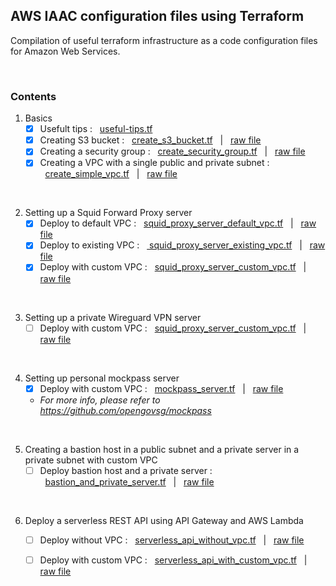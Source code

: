 ## AWS IAAC configuration files using Terraform
Compilation of useful terraform infrastructure as a code configuration files for Amazon Web Services.

<br>

### Contents
1. Basics
    - [x] Usefult tips : &nbsp;&nbsp;[useful-tips.tf](https://github.com/CottonPajamas/aws-terraform-iaac-compilation/blob/master/useful-tips.tf) &nbsp;&nbsp;
    - [x] Creating S3 bucket : &nbsp;&nbsp;[create_s3_bucket.tf](https://github.com/CottonPajamas/aws-terraform-iaac-compilation/blob/master/create_s3_bucket.tf) &nbsp;&nbsp;|&nbsp;&nbsp; [raw file](https://raw.githubusercontent.com/CottonPajamas/aws-terraform-iaac-compilation/master/create_s3_bucket.tf)
    - [x] Creating a security group : &nbsp;&nbsp;[create_security_group.tf](https://github.com/CottonPajamas/aws-terraform-iaac-compilation/blob/master/create_security_group.tf) &nbsp;&nbsp;|&nbsp;&nbsp; [raw file](https://raw.githubusercontent.com/CottonPajamas/aws-terraform-iaac-compilation/master/create_security_group.tf)
    - [x] Creating a VPC with a single public and private subnet : &nbsp;&nbsp;[create_simple_vpc.tf](https://github.com/CottonPajamas/aws-terraform-iaac-compilation/blob/master/create_simple_vpc.tf) &nbsp;&nbsp;|&nbsp;&nbsp; [raw file](https://raw.githubusercontent.com/CottonPajamas/aws-terraform-iaac-compilation/master/create_simple_vpc.tf)

<br>

2. Setting up a Squid Forward Proxy server
    - [x] Deploy to default VPC : &nbsp;&nbsp;[squid_proxy_server_default_vpc.tf](https://github.com/CottonPajamas/aws-terraform-iaac-compilation/blob/master/squid_proxy_server_default_vpc.tf) &nbsp;&nbsp;|&nbsp;&nbsp; [raw file](https://raw.githubusercontent.com/CottonPajamas/aws-terraform-iaac-compilation/master/squid_proxy_server_default_vpc.tf)
    - [x] Deploy to existing VPC : &nbsp;&nbsp;[
squid_proxy_server_existing_vpc.tf](https://github.com/CottonPajamas/aws-terraform-iaac-compilation/blob/master/squid_proxy_server_existing_vpc.tf) &nbsp;&nbsp;|&nbsp;&nbsp; [raw file](https://raw.githubusercontent.com/CottonPajamas/aws-terraform-iaac-compilation/master/squid_proxy_server_existing_vpc.tf)
    - [x] Deploy with custom VPC : &nbsp;&nbsp;[squid_proxy_server_custom_vpc.tf](https://github.com/CottonPajamas/aws-terraform-iaac-compilation/blob/master/squid_proxy_server_custom_vpc.tf) &nbsp;&nbsp;|&nbsp;&nbsp; [raw file](https://raw.githubusercontent.com/CottonPajamas/aws-terraform-iaac-compilation/master/squid_proxy_server_custom_vpc.tf)

<br>

3. Setting up a private Wireguard VPN server
    - [ ] Deploy with custom VPC : &nbsp;&nbsp;[squid_proxy_server_custom_vpc.tf](https://github.com/CottonPajamas/aws-terraform-iaac-compilation/blob/master/squid_proxy_server_custom_vpc.tf) &nbsp;&nbsp;|&nbsp;&nbsp; [raw file](https://raw.githubusercontent.com/CottonPajamas/aws-terraform-iaac-compilation/master/squid_proxy_server_custom_vpc.tf)

<br>

4. Setting up personal mockpass server
    - [x] Deploy with custom VPC : &nbsp;&nbsp;[mockpass_server.tf](https://github.com/CottonPajamas/aws-terraform-iaac-compilation/blob/master/mockpass_server.tf) &nbsp;&nbsp;|&nbsp;&nbsp; [raw file](https://raw.githubusercontent.com/CottonPajamas/aws-terraform-iaac-compilation/master/mockpass_server.tf)
    - *For more info, please refer to https://github.com/opengovsg/mockpass*

<br>

5. Creating a bastion host in a public subnet and a private server in a private subnet with custom VPC
    - [ ] Deploy bastion host and a private server : &nbsp;&nbsp;[bastion_and_private_server.tf](https://github.com/CottonPajamas/aws-terraform-iaac-compilation/blob/master/bastion_and_private_server.tf) &nbsp;&nbsp;|&nbsp;&nbsp; [raw file](https://raw.githubusercontent.com/CottonPajamas/aws-terraform-iaac-compilation/master/bastion_and_private_server.tf)
    
<br>

6. Deploy a serverless REST API using API Gateway and AWS Lambda
    - [ ] Deploy without VPC : &nbsp;&nbsp;[serverless_api_without_vpc.tf](https://github.com/CottonPajamas/aws-terraform-iaac-compilation/blob/master/serverless_api_without_vpc.tf) &nbsp;&nbsp;|&nbsp;&nbsp; [raw file](https://raw.githubusercontent.com/CottonPajamas/aws-terraform-iaac-compilation/master/serverless_api_without_vpc.tf)
    - [ ] Deploy with custom VPC : &nbsp;&nbsp;[serverless_api_with_custom_vpc.tf](https://github.com/CottonPajamas/aws-terraform-iaac-compilation/blob/master/serverless_api_with_custom_vpc.tf) &nbsp;&nbsp;|&nbsp;&nbsp; [raw file](https://raw.githubusercontent.com/CottonPajamas/aws-terraform-iaac-compilation/master/serverless_api_with_custom_vpc.tf)


